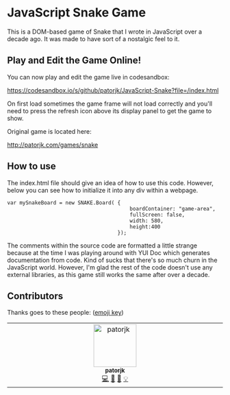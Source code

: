 # JavaScript Snake Game

This is a DOM-based game of Snake that I wrote in JavaScript over a decade ago. It was made to have sort of a nostalgic feel to it.

## Play and Edit the Game Online!

You can now play and edit the game live in codesandbox:

https://codesandbox.io/s/github/patorjk/JavaScript-Snake?file=/index.html

On first load sometimes the game frame will not load correctly and you'll need to press the refresh icon above its display panel to get the game to show. 

Original game is located here:

http://patorjk.com/games/snake


## How to use
The index.html file should give an idea of how to use this code. However, below you can see how to initialize it into any div within a webpage.

    var mySnakeBoard = new SNAKE.Board( {
                                            boardContainer: "game-area",
                                            fullScreen: false,
                                            width: 580,
                                            height:400
                                        });
                                    
The comments within the source code are formatted a little strange because at the time I was playing around with YUI Doc which generates documentation from code. Kind of sucks that there's so much churn in the JavaScript world. However, I'm glad the rest of the code doesn't use any external libraries, as this game still works the same after over a decade.

## Contributors

Thanks goes to these people: ([emoji key](https://allcontributors.org/docs/en/emoji-key))

<!-- ALL-CONTRIBUTORS-LIST:START - Do not remove or modify this section -->
<!-- prettier-ignore-start -->
<!-- markdownlint-disable -->
<table>
  <tbody>
    <tr>
      <td align="center" valign="top" width="14.28%"><a href="http://patorjk.com/"><img src="https://avatars.githubusercontent.com/u/521224?v=4?s=100" width="100px;" alt="patorjk"/><br /><sub><b>patorjk</b></sub></a><br /><a href="#code-patorjk" title="Code">💻</a> <a href="#doc-patorjk" title="Documentation">📖</a> <a href="#design-patorjk" title="Design">🎨</a> <a href="#example-patorjk" title="Examples">💡</a></td>
    </tr>
  </tbody>
</table>

<!-- markdownlint-restore -->
<!-- prettier-ignore-end -->

<!-- ALL-CONTRIBUTORS-LIST:END -->
